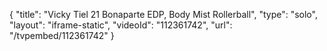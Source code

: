 {
    "title": "Vicky Tiel 21 Bonaparte EDP, Body Mist   Rollerball",
    "type": "solo",
    "layout": "iframe-static",
    "videoId": "112361742",
    "url": "\/tvpembed\/112361742"
}